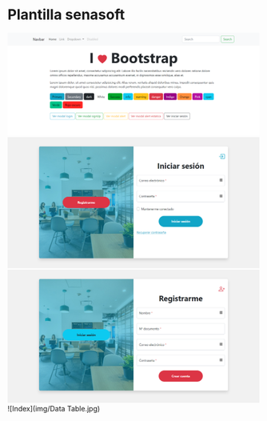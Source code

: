 # Plantilla senasoft

![Index](img/index.png)
![Index](img/login.png)
![Index](img/signup.png)
![Index](img/Data Table.jpg)
